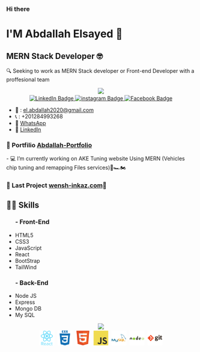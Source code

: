 ### Hi there <h1>I'M Abdallah Elsayed 👋</h1>
<h2>MERN Stack Developer 🤓</h2>
<p>🔍 Seeking to work as MERN Stack developer or Front-end Developer with a proffesional team</p>
<div id="header" align="center"> <img src="https://media.giphy.com/media/zhYSVCirREeIZtONCI/giphy.gif" width="100" /> <div id="badges">
  <a href="https://www.linkedin.com/in/abdallah-elsayed-2188b4104/">
    <img src="https://img.shields.io/badge/LinkedIn-blue?style=for-the-badge&logo=linkedin&logoColor=white" alt="LinkedIn Badge"/>
  </a>
  <a href="https://www.instagram.com/abdallah_elsayed_/?igshid=ZDdkNTZiNTM%3D">
    <img src="https://img.shields.io/badge/instagram-red?style=for-the-badge&logo=instagram&logoColor=white" alt="instagram Badge"/>
  </a>
  <a href="https://www.facebook.com/abdallah.elsayed.52/">
    <img src="https://img.shields.io/badge/Facebook-blue?style=for-the-badge&logo=Facebook&logoColor=white" alt="Facebook Badge"/>
  </a>
</div>
</div>

<ul>
<li>📨 : <a href="mailto:el.abdallah2020@gmail.com">el.abdallah2020@gmail.com</a> </li>
<li><g-emoji class="g-emoji" alias="telephone_receiver" fallback-src="https://github.githubassets.com/images/icons/emoji/unicode/1f4de.png">📞</g-emoji> : +201284993268</li>
<li><g-emoji class="g-emoji" alias="iphone" fallback-src="https://github.githubassets.com/images/icons/emoji/unicode/1f4f1.png">📱</g-emoji>  <a href="https://wa.me/+201284993268" target="_blank" rel="nofollow">WhatsApp</a></li>
<li><g-emoji class="g-emoji" alias="gem" fallback-src="https://github.githubassets.com/images/icons/emoji/unicode/1f48e.png">💎</g-emoji>  <a href="https://www.linkedin.com/in/abdallah-elsayed-2188b4104/" rel="nofollow">LinkedIn</a></li>
</ul>
<h3>📂 Portfilio <a href="https://abdallah10793.github.io/Abdallah-portfolio/">Abdallah-Portfolio</a></h3>
- 💻 I’m currently working on AKE Tuning website Using MERN (Vehicles chip tuning and remapping Files services)🚗🏎🏍 

<h3>💼 Last Project <a href="https://wensh-inkaz.com/">wensh-inkaz.com</a>🚚</h3>

<h2>👨‍💻 Skills</h2>
<ul>
<h3>- Front-End</h3>
<li>HTML5</li>
<li>CSS3</li>
<li>JavaScript</li>
<li>React</li>
<li>BootStrap</li>
<li>TailWind</li>
</ul>
<ul>
<h3>- Back-End</h3>
<li>Node JS</li>
<li>Express</li>
<li>Mongo DB</li>
<li>My SQL</li>
</ul>

<div id="header" align="center"> <img src="https://media.giphy.com/media/TdSrb9ATpItsAZwbA5/giphy.gif" width="150" />
<div>
  <img src="https://github.com/devicons/devicon/blob/master/icons/react/react-original-wordmark.svg" title="React" alt="React" width="40" height="40"/>&nbsp;
  <img src="https://github.com/devicons/devicon/blob/master/icons/css3/css3-plain-wordmark.svg"  title="CSS3" alt="CSS" width="40" height="40"/>&nbsp;
  <img src="https://github.com/devicons/devicon/blob/master/icons/html5/html5-original.svg" title="HTML5" alt="HTML" width="40" height="40"/>&nbsp;
  <img src="https://github.com/devicons/devicon/blob/master/icons/javascript/javascript-original.svg" title="JavaScript" alt="JavaScript" width="40" height="40"/>&nbsp;
  <img src="https://github.com/devicons/devicon/blob/master/icons/mysql/mysql-original-wordmark.svg" title="MySQL"  alt="MySQL" width="40" height="40"/>&nbsp;
  <img src="https://github.com/devicons/devicon/blob/master/icons/nodejs/nodejs-original-wordmark.svg" title="NodeJS" alt="NodeJS" width="40" height="40"/>&nbsp;
  <img src="https://github.com/devicons/devicon/blob/master/icons/git/git-original-wordmark.svg" title="Git" **alt="Git" width="40" height="40"/>
</div>

 </div>
<!--
**abdallah10793/abdallah10793** is a ✨ _special_ ✨ repository because its `README.md` (this file) appears on your GitHub profile.

Here are some ideas to get you started:

- 🔭 I’m currently working on AKE Tuning website Using MERN (Vehicles chip tuning and remapping Files services)🚗🏎🏍 
- 🌱 I’m currently learning ...
- 👯 I’m looking to collaborate on ...
- 🤔 I’m looking for help with ...
- 💬 Ask me about ...
- 📫 How to reach me: ...
- 😄 Pronouns: ...
- ⚡ Fun fact: ...
-->
